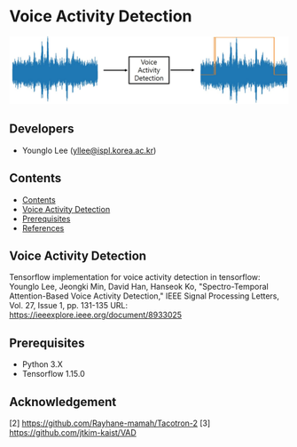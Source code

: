 # Voice Activity Detection

<center><img src="./image/pic1.png"></center>


## Developers
* Younglo Lee (yllee@ispl.korea.ac.kr)

## Contents
  * [Contents](#contents)
  * [Voice Activity Detection](#voiceactivitydetection)
  * [Prerequisites](#prerequisites)
  * [References](#references)
    
## Voice Activity Detection
Tensorflow implementation for voice activity detection in tensorflow:
Younglo Lee, Jeongki Min, David Han, Hanseok Ko, "Spectro-Temporal Attention-Based Voice Activity Detection," IEEE Signal Processing Letters, Vol. 27, Issue 1, pp. 131-135
URL: https://ieeexplore.ieee.org/document/8933025

## Prerequisites
- Python 3.X
- Tensorflow 1.15.0

## Acknowledgement
[2] https://github.com/Rayhane-mamah/Tacotron-2
[3] https://github.com/jtkim-kaist/VAD
